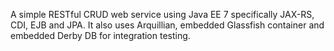 A simple RESTful CRUD web service using Java EE 7 specifically JAX-RS, CDI, EJB and JPA.
It also uses Arquillian, embedded Glassfish container and embedded Derby DB for integration testing.
